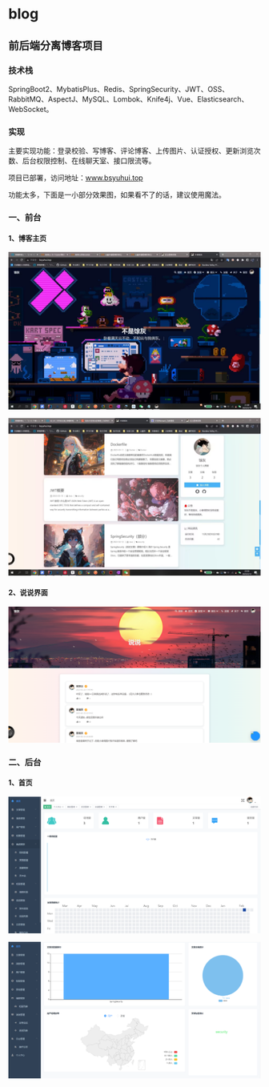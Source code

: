 # blog
## 前后端分离博客项目

### 技术栈

  SpringBoot2、MybatisPlus、Redis、SpringSecurity、JWT、OSS、RabbitMQ、AspectJ、MySQL、Lombok、Knife4j、Vue、Elasticsearch、WebSocket。
  
### 实现
  
  主要实现功能：登录校验、写博客、评论博客、上传图片、认证授权、更新浏览次数、后台权限控制、在线聊天室、接口限流等。
  
  项目已部署，访问地址：www.bsyuhui.top
  
  功能太多，下面是一小部分效果图，如果看不了的话，建议使用魔法。

### 一、前台

#### 1、博客主页
 ![image](https://github.com/yuhui156551/yh-blog/blob/master/img/20230319172147.jpg)

 ![image](https://github.com/yuhui156551/yh-blog/blob/master/img/20230319172409.jpg)
#### 2、说说界面
 ![image](https://github.com/yuhui156551/yh-blog/blob/master/img/20230226221011.png)
 
### 二、后台
#### 1、首页
 ![image](https://github.com/yuhui156551/yh-blog/blob/master/img/20230226221030.png)
 
 ![image](https://github.com/yuhui156551/yh-blog/blob/master/img/20230226221044.png)
